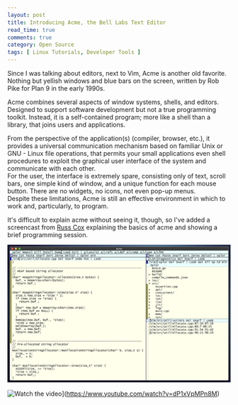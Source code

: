 ```yaml
---
layout: post
title: Introducing Acme, the Bell Labs Text Editor
read_time: true  
comments: true
category: Open Source
tags: [ Linux Tutorials, Developer Tools ]
---
```


Since I was talking about editors, next to Vim, Acme is another old favorite. Nothing but yellish windows and blue bars on the screen, written by Rob Pike for Plan 9 in the early 1990s.

Acme combines several aspects of window systems, shells, and editors. Designed to support software development but not a true programming toolkit. Instead, it is a self-contained program; more like a shell than a library, that joins users and applications. 

From the perspective of the application(s) (compiler, browser, etc.), it provides a universal communication mechanism based on familiar Unix or GNU - Linux file operations, that permits your small applications even shell procedures to exploit the graphical user interface of the system and communicate with each other.  
For the user, the interface is extremely spare, consisting only of text, scroll bars, one simple kind of window, and a unique function for each mouse button. There are no widgets, no icons, not even pop-up menus.  
Despite these limitations, Acme is still an effective environment in which to work and, particularly, to program.

It's difficult to explain acme without seeing it, though, so I've added a screencast from [Russ Cox](https://www.youtube.com/@rscgolang) explaining the basics of acme and showing a brief programming session. 

[![Watch the video](/assets/acme-editor.png)](https:youtu.be/dP1xVpMPn8M)

![Watch the video](https://img.youtube.com/vi/dP1xVpMPn8M/default.jpg)](https://www.youtube.com/watch?v=dP1xVpMPn8M)

